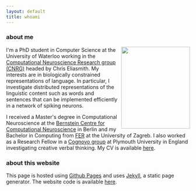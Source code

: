 ```yaml
---
layout: default
title: whoami
---
```


### about me

<img src="../files/me.jpeg" style="float:right;width:188px;height:225px;padding-left:10px">

I'm a PhD student in Computer Science at the University of Waterloo working in
the [Computational Neuroscience Research group
(CNRG)](http://compneuro.uwaterloo.ca/) headed by Chris Eliasmith. My interests
are in biologically constrained representations of language. In particular,
I investigate distributed representations of the linguistic content such as
words and sentences that can be implemented efficiently in a network of spiking neurons. 

I received a Master's degree in Computational Neuroscience at the [Bernstein
Centre for Computational Neuroscience](https://www.bccn-berlin.de/Home/) in
Berlin and my Bachelor in Computing from [FER](http://www.fer.unizg.hr/) at
the University of Zagreb. I also worked as a Research Fellow in a [Cognovo
group](http://cognovo.eu/) at Plymouth University in England investigating
creative verbal thinking. My CV is available
[here](https://github.com/ikajic/ikajic.github.io/raw/master/files/cv.pdf).

### about this website

This page is hosted using [Github Pages](https://pages.github.com/) and uses
[Jekyll](https://jekyllrb.com/docs/pages/), a static page generator. The
website code is available [here](https://github.com/ikajic/ikajic.github.io).


